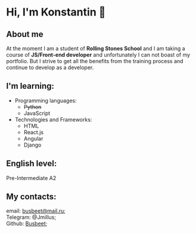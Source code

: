 # Hi, I'm Konstantin 🙈

## About me
At the moment I am a student of __Rolling Stones School__ and I am taking a course of __JS/Front-end developer__ and unfortunately I can not boast of my portfolio. But I strive to get all the benefits from the training process and continue to develop as a developer.



## I'm learning:</br>
  - Programming languages:
    - ~~Python~~ 
    - JavaScript
  - Technologies and Frameworks: 
    - HTML
    - React.js
    - Angular
    - Django





## English level:
Pre-Intermediate A2


## My contacts:
email: busbeet@mail.ru;</br>
Telegram: @Jmillus; </br>
Github: [Busbeet](https://github.com/busbeet);


